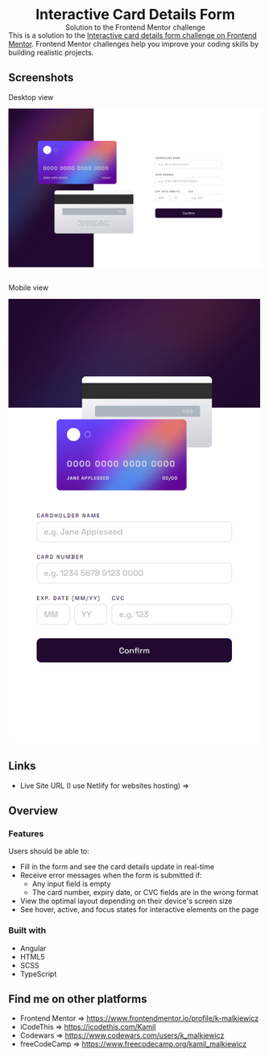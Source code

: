 <h1 align="center" style="margin: 0">Interactive Card Details Form</h1>
<p align="center" style="margin: 0">Solution to the Frontend Mentor challenge</p>

<hr style="background: #fff">

<p style="margin-top: -30px">This is a solution to the <a href="https://www.frontendmentor.io/challenges/interactive-card-details-form-XpS8cKZDWw">Interactive card details form challenge on Frontend Mentor</a>. Frontend Mentor challenges help you improve your coding skills by building realistic projects.</p>

## Screenshots

Desktop view

<img src="./src/assets/screenshots/screenshot_desktop.png">
<hr style="background: #fff">

Mobile view

<img src="./src/assets/screenshots/screenshot_mobile.png" style="text-align: center">

## Links

- Live Site URL (I use Netlify for websites hosting) ⇒ 

## Overview

### Features

Users should be able to:

- Fill in the form and see the card details update in real-time
- Receive error messages when the form is submitted if:
  - Any input field is empty
  - The card number, expiry date, or CVC fields are in the wrong format
- View the optimal layout depending on their device's screen size
- See hover, active, and focus states for interactive elements on the page

### Built with

- Angular
- HTML5
- SCSS
- TypeScript

## Find me on other platforms

- Frontend Mentor ⇒ https://www.frontendmentor.io/profile/k-malkiewicz
- iCodeThis ⇒ https://icodethis.com/Kamil
- Codewars ⇒ https://www.codewars.com/users/k_malkiewicz
- freeCodeCamp ⇒ https://www.freecodecamp.org/kamil_malkiewicz